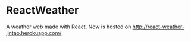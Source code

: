 # ReactWeather
A weather web made with React. Now is hosted on http://react-weather-jintao.herokuapp.com/
